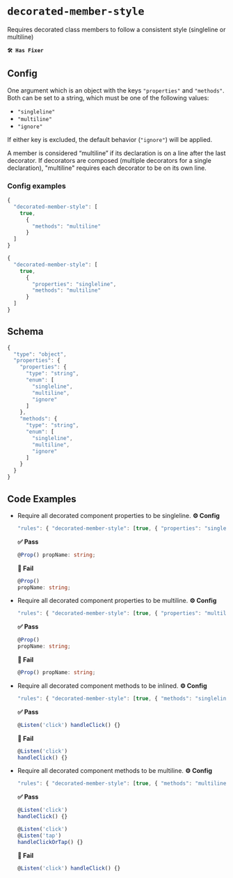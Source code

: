 # `decorated-member-style`

Requires decorated class members to follow a consistent style (singleline or multiline)

**`🛠 Has Fixer`**

## Config

One argument which is an object with the keys `"properties"` and `"methods"`. Both can be set to a string, which must be one of the following values:

- `"singleline"`
- `"multiline"`
- `"ignore"`

If either key is excluded, the default behavior (`"ignore"`) will be applied.

A member is considered “multiline” if its declaration is on a line after the last decorator. If decorators are composed (multiple decorators for a single declaration), "multiline" requires each decorator to be on its own line.

### Config examples

```ts
{
  "decorated-member-style": [
    true,
      {
        "methods": "multiline"
      }
  ]
}
```

```ts
{
  "decorated-member-style": [
    true,
      {
        "properties": "singleline",
        "methods": "multiline"
      }
  ]
}
```

## Schema

```ts
{
  "type": "object",
  "properties": {
    "properties": {
      "type": "string",
      "enum": [
        "singleline",
        "multiline",
        "ignore"
      ]
    },
    "methods": {
      "type": "string",
      "enum": [
        "singleline",
        "multiline",
        "ignore"
      ]
    }
  }
}
```

## Code Examples

- Require all decorated component properties to be singleline.
  **⚙️ Config**
  ```ts
  "rules": { "decorated-member-style": [true, { "properties": "singleline" }] }
  ```
  **✅ Pass**
  ```ts
  @Prop() propName: string;
  ```
  **🚫 Fail**
  ```ts
  @Prop()
  propName: string;
  ```
- Require all decorated component properties to be multiline.
  **⚙️ Config**
  ```ts
  "rules": { "decorated-member-style": [true, { "properties": "multiline" }] }
  ```
  **✅ Pass**
  ```ts
  @Prop()
  propName: string;
  ```
  **🚫 Fail**
  ```ts
  @Prop() propName: string;
  ```
- Require all decorated component methods to be inlined.
  **⚙️ Config**
  ```ts
  "rules": { "decorated-member-style": [true, { "methods": "singleline" }] }
  ```
  **✅ Pass**
  ```ts
  @Listen('click') handleClick() {}
  ```
  **🚫 Fail**
  ```ts
  @Listen('click')
  handleClick() {}
  ```
- Require all decorated component methods to be multiline.
  **⚙️ Config**

  ```ts
  "rules": { "decorated-member-style": [true, { "methods": "multiline" }] }
  ```

  **✅ Pass**

  ```ts
  @Listen('click')
  handleClick() {}

  @Listen('click')
  @Listen('tap')
  handleClickOrTap() {}
  ```

  **🚫 Fail**

  ```ts
  @Listen('click') handleClick() {}
  ```
